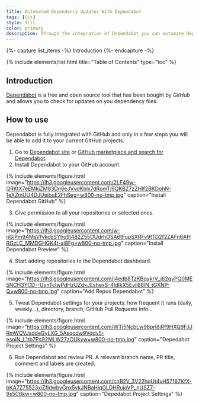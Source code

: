 ```yaml
---
title: Automated Dependency Updates With Dependabot
tags: [Git]
style: fill
color: primary
description: Through the integration of Dependabot you can automate dependecy updates on your projects. Do you want to know more?
---
```


{%- capture list_items -%}
Introduction
{%- endcapture -%}

{% include elements/list.html title="Table of Contents" type="toc" %}

## Introduction

[Dependabot](https://dependabot.com) is a free and open source tool that has been bought by _GitHub_ and allows you to check for updates on you dependency files.

## How to use

Dependabot is fully integrated with GitHub and only in a few steps you will be able to add it to your current GitHub projects.

1. Go to [Dependabot site](https://dependabot.com) or [GitHub marketplace and search for Dependabot](https://github.com/marketplace?utf8=%E2%9C%93&query=dependabot).
2. Install Dependabot to your GitHub account.

{% include elements/figure.html image="https://lh3.googleusercontent.com/2LF49w-QRKtX7eEMkjZM83Dn6eJVvdKblx7dRomTj9QKBZ7zZHIf2BKDohN-1eXZmUU4DJUeibuE2FhSeg=w800-no-tmp.jpg" caption="Install Dependabot GitHub" %}

3. Give permission to all your repositories or selected ones.

{% include elements/figure.html image="https://lh3.googleusercontent.com/w-nGjPm9AMsVfvkcbSYhu9j482Z55OUdrhOSA6tFupSXRFv9tTD2f2ZAFn6AHRGzLC_MMDGHGK4t-aj8Fg=w800-no-tmp.jpg" caption="Install Dependabot Preview" %}

4. Start adding repositories to the Dependabot dashboard.

{% include elements/figure.html image="https://lh3.googleusercontent.com/j4edb8TzKBqykrV_j62qvPQ0ME5NCH3YCD--UynTcIwPdHzUZdxJEshexS-4IdIkX5Evil88lN_tGXNP-Q=w800-no-tmp.jpg" caption="Add Repos Dependabot" %}

5. Tweat Dependabot settings for your projects: how frequent it runs (daily, weekly...), directory, branch, GitHub Pull Requests info...

{% include elements/figure.html image="https://lh3.googleusercontent.com/WTi5NcbLw96prl8jRf9HXQ9FJJRmWQVJsddeGyLXG_5Asqcdw9Vqdv5-esoIN_L1tb7Ps92MLW27zOUkyw=w800-no-tmp.jpg" caption="Depedabot Project Settings" %}

6. Run Dependabot and review PR. A relevant branch name, PR title, comment and labels are created.

{% include elements/figure.html image="https://lh3.googleusercontent.com/cnB2V_3V22hqUt4vH57167KfX-bKA7Z75523xiZfIdwbvGnx5ykJNBaHiqGLDHRujoVP_nUSZ7-9s5C6kw=w800-no-tmp.jpg" caption="Depedabot Project Settings" %}
